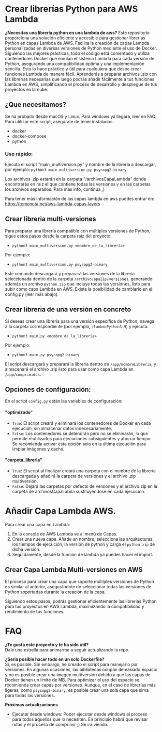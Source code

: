 # Crear librerías Python para AWS Lambda

**¿Necesitas una libreria python en una lambda de aws?**
Este repositorio proporciona una solución eficiente y accesible para gestionar librerías Python en capas Lambda de AWS. Facilita la creación de capas Lambda personalizadas en diversas versiones de Python mediante el uso de Docker. Siguiendo las mejores prácticas, todo el código está comentado y utiliza contenedores Docker que emulan el sistema Lambda para cada versión de Python, asegurando una compatibilidad óptima y una implementación sencilla. Esto lo hace práctico y útil para cualquiera que desee crear funciones Lambda de manera fácil. Aprenderás a preparar archivos .zip con las librerías necesarias que luego podrás añadir fácilmente a tus funciones Lambda en AWS, simplificando el proceso de desarrollo y despliegue de tus proyectos en la nube.

## ¿Que necesitamos?
Se ha probado desde macOS y Linux. Para windows ya llegará, leer en FAQ. 
Para utilizar este script, asegúrate de tener instalados:
- docker
- docker-compose
- python

### Uso rápido:
Ejecuta el script "main_multiversion.py" y nombre de la librería a descargar, por ejemplo:
`python3 main_multiversion.py psycopg2-binary`

Los archivos .zip estarán en la carpeta "/archivosCapaLambda" donde encontrarás en raiz el que contiene todas las versiones y en las carpetas los archivos separados.
Para más info, continúa ;)

Para tener más información de las capas lambda en aws puedes entrar en:
https://tomonota.net/aws-lambda-capas-layers

## Crear libreria multi-versiones
Para preparar una librería compatible con múltiples versiones de Python, sigue estos pasos desde la carpeta raíz del proyecto:
- `python3 main_multiversion.py <nombre_de_la_librería>`

Por ejemplo:
- `python3 main_multiversion.py psycopg2-binary`

Este comando descargará y preparará las versiones de la librería seleccionada dentro de la carpeta `/archivoCapaZip/versiones`, generando además un archivo `python.zip` que incluye todas las versiones, listo para subir como capa Lambda en AWS. Existe la posibilidad de cambiarlo en el config.py (leer más abajo).

## Crear libreria de una versión en concreto
Si deseas crear una librería para una versión específica de Python, navega a la carpeta correspondiente (por ejemplo, `/lambdaPython3.9`) y ejecuta:
- `python3 main.py <nombre_de_la_librería>`

Por ejemplo:
- `python3 main.py psycopg2-binary`

El script descargará y preparará la librería dentro de `/app/nombreLibreria`, y almacenará el archivo .zip listo para usar como capa Lambda en `/app/comprimidos`.

## Opciones de configuración:
En el script `config.py` están las variables de configuración:
#### "optimizado"
- `True`: El script creará y eliminará los contenedores de Docker en cada ejecución, sin almacenar datos innecesariamente.
- `False`: Los contenedores se detendrán pero no se eliminarán, lo que permite reutilizarlos para ejecuciones subsiguientes y ahorrar tiempo. Se recomienda activar esta opción solo en la última ejecución para limpiar imágenes y caché.
#### "carpeta_libreria"
- `True`: El script al finalizar creará una carpeta con el nombre de la librería descargada y añadirá la carpeta de versiones y el archivo .zip multiversión.
- `False`: Dejará las carpetas por defecto de versiones y el archivo.zip en la carpeta de archivosCapaLabda sustituyéndose en cada ejecución.


# Añadir Capa Lambda AWS.
Para crear una capa en Lambda:

1. En la consola de AWS Lambda ve al menú de Capas.
2. Crear una nueva capa. Añade un nombre, selecciona las arquitecturas, los tiempos de ejecución, la versión de python y carga el `python.zip` de dicha versión.
3. Seguidamente, desde la función de lambda ya puedes hacer el import.

## Crear Capa Lambda Multi-versiones en AWS
El proceso para crear una capa que soporte múltiples versiones de Python es similar al anterior, asegurándote de seleccionar todas las versiones de Python soportadas durante la creación de la capa.

Siguiendo estos pasos, podrás gestionar eficientemente las librerías Python para tus proyectos en AWS Lambda, maximizando la compatibilidad y rendimiento de tus funciones.


# FAQ

**¿Te gusta este proyecto y te ha sido útil?**  
Dale una estrella para animarme a seguir actualizando la repo.

**¿Sería posible hacer todo en un solo Dockerfile?**  
Sí, es posible. Sin embargo, he creado el script para manejarlo por versiones. En algunas ocasiones, las bibliotecas ocupan demasiado espacio y no es posible crear una imagen multiversión debido a que las capas de Docker tienen un límite de MB. Para optimizar el uso del espacio se recomienda crear capas por versiones. Aunque, en el caso de librerías más ligeras, como `psycopg2-binary`, es posible crear una sola capa que sirva para todas las versiones.

**Próximas actualizaciones**
- Ejecutar desde windows:
    Poder ejecutar desde windows el proceso para todos aquellos que lo necesiten. En principio habrá que revisar rutas y el proceso de comprimir ;) Se irá viendo.
